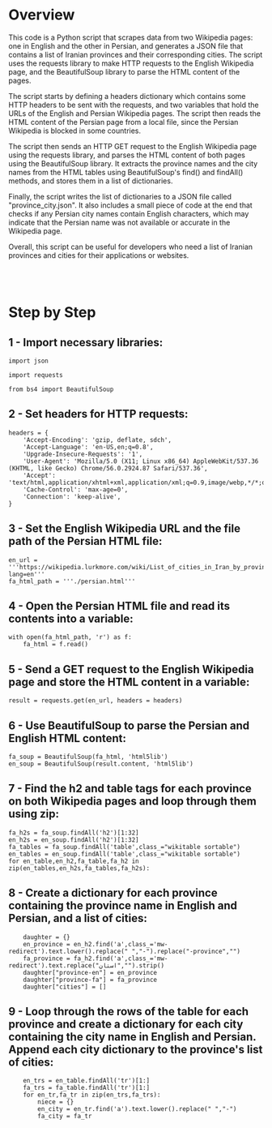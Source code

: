 # Overview

This code is a Python script that scrapes data from two Wikipedia pages: one in English and the other in Persian, and generates a JSON file that contains a list of Iranian provinces and their corresponding cities. The script uses the requests library to make HTTP requests to the English Wikipedia page, and the BeautifulSoup library to parse the HTML content of the pages.

The script starts by defining a headers dictionary which contains some HTTP headers to be sent with the requests, and two variables that hold the URLs of the English and Persian Wikipedia pages. The script then reads the HTML content of the Persian page from a local file, since the Persian Wikipedia is blocked in some countries.

The script then sends an HTTP GET request to the English Wikipedia page using the requests library, and parses the HTML content of both pages using the BeautifulSoup library. It extracts the province names and the city names from the HTML tables using BeautifulSoup's find() and findAll() methods, and stores them in a list of dictionaries.

Finally, the script writes the list of dictionaries to a JSON file called "province_city.json". It also includes a small piece of code at the end that checks if any Persian city names contain English characters, which may indicate that the Persian name was not available or accurate in the Wikipedia page.

Overall, this script can be useful for developers who need a list of Iranian provinces and cities for their applications or websites.

<br >

<br >

# Step by Step

## 1 - Import necessary libraries:

```
import json

import requests

from bs4 import BeautifulSoup
```

## 2 - Set headers for HTTP requests:

```
headers = {
    'Accept-Encoding': 'gzip, deflate, sdch',
    'Accept-Language': 'en-US,en;q=0.8',
    'Upgrade-Insecure-Requests': '1',
    'User-Agent': 'Mozilla/5.0 (X11; Linux x86_64) AppleWebKit/537.36 (KHTML, like Gecko) Chrome/56.0.2924.87 Safari/537.36',
    'Accept': 'text/html,application/xhtml+xml,application/xml;q=0.9,image/webp,*/*;q=0.8',
    'Cache-Control': 'max-age=0',
    'Connection': 'keep-alive',
}
```

## 3 - Set the English Wikipedia URL and the file path of the Persian HTML file:

```
en_url = '''https://wikipedia.lurkmore.com/wiki/List_of_cities_in_Iran_by_province?lang=en'''
fa_html_path = '''./persian.html'''
```

## 4 - Open the Persian HTML file and read its contents into a variable:

```
with open(fa_html_path, 'r') as f:
    fa_html = f.read()

```

## 5 - Send a GET request to the English Wikipedia page and store the HTML content in a variable:

```
result = requests.get(en_url, headers = headers)
```

## 6 - Use BeautifulSoup to parse the Persian and English HTML content:


```
fa_soup = BeautifulSoup(fa_html, 'html5lib')
en_soup = BeautifulSoup(result.content, 'html5lib')
```

## 7 - Find the h2 and table tags for each province on both Wikipedia pages and loop through them using zip:

```
fa_h2s = fa_soup.findAll('h2')[1:32]
en_h2s = en_soup.findAll('h2')[1:32]
fa_tables = fa_soup.findAll('table',class_="wikitable sortable")
en_tables = en_soup.findAll('table',class_="wikitable sortable")
for en_table,en_h2,fa_table,fa_h2 in zip(en_tables,en_h2s,fa_tables,fa_h2s):
```

## 8 - Create a dictionary for each province containing the province name in English and Persian, and a list of cities:

```
    daughter = {}
    en_province = en_h2.find('a',class_='mw-redirect').text.lower().replace(" ","-").replace("-province","")
    fa_province = fa_h2.find('a',class_='mw-redirect').text.replace("استان","").strip()
    daughter["province-en"] = en_province
    daughter["province-fa"] = fa_province
    daughter["cities"] = []
```

## 9 - Loop through the rows of the table for each province and create a dictionary for each city containing the city name in English and Persian. Append each city dictionary to the province's list of cities:

```
    en_trs = en_table.findAll('tr')[1:]
    fa_trs = fa_table.findAll('tr')[1:]
    for en_tr,fa_tr in zip(en_trs,fa_trs):
        niece = {}
        en_city = en_tr.find('a').text.lower().replace(" ","-")
        fa_city = fa_tr

```